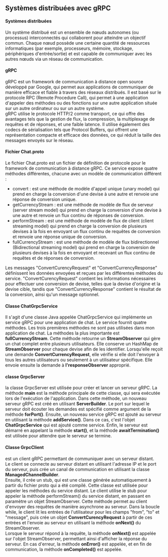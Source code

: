 <h2>Systèmes distribuées avec gRPC</h2>
<h4>Systèmes distribuées</h4>
<p>Un système distribué est un ensemble de nœuds autonomes (ou processus) interconnectés qui collaborent pour atteindre un objectif commun. Chaque nœud possède une certaine quantité de ressources informatiques (par exemple, processeurs, mémoire, stockage, périphériques d'entrée/sortie) et est capable de communiquer avec les autres nœuds via un réseau de communication.</p>
<h4>gRPC</h4>
<p>gRPC est un framework de communication à distance open source développé par Google, qui permet aux applications de communiquer de manière efficace et fiable à travers des réseaux distribués. Il est basé sur le protocole RPC (Remote Procedure Call), qui permet à une application d'appeler des méthodes ou des fonctions sur une autre application située sur un autre ordinateur ou sur un autre système.
<br>
gRPC utilise le protocole HTTP/2 comme transport, ce qui offre des avantages tels que la gestion de flux, la compression, la multiplexage de requêtes et de réponses, et une faible latence. Il utilise également des codecs de sérialisation tels que Protocol Buffers, qui offrent une représentation compacte et efficace des données, ce qui réduit la taille des messages envoyés sur le réseau.
</p>
<h4>Fichier Chat.proto</h4>
<p>Le fichier Chat.proto est un fichier de définition de protocole pour le framework de communication à distance gRPC.  Ce service expose quatre méthodes différentes, chacune avec un modèle de communication différent :</p>
<ul>
<li>convert : est une méthode de modèle d'appel unique (unary model) qui prend en charge la conversion d'une devise à une autre et renvoie une réponse de conversion unique.</li>
<li>getCurrencyStream : est une méthode de modèle de flux de serveur (server stream model) qui prend en charge la conversion d'une devise à une autre et renvoie un flux continu de réponses de conversion.</li>
<li>performStream : est une méthode de modèle de flux de client (client streaming model) qui prend en charge la conversion de plusieurs devises à la fois en envoyant un flux continu de requêtes de conversion et renvoie une réponse unique de conversion.</li>
<li>fullCurrencyStream : est une méthode de modèle de flux bidirectionnel (Bidirectional streaming model) qui prend en charge la conversion de plusieurs devises à la fois en envoyant et recevant un flux continu de requêtes et de réponses de conversion.</li>
</ul>
<p>Les messages "ConvertCurencyRequest" et "ConvertCurrencyResponse" définissent les données envoyées et reçues par les différentes méthodes du service. "ConvertCurencyRequest" contient les informations nécessaires pour effectuer une conversion de devise, telles que la devise d'origine et la devise cible, tandis que "ConvertCurrencyResponse" contient le résultat de la conversion, ainsi qu'un message optionnel.</p>
<h4>Classe ChatGrpcService</h4>
<p>Il s'agit d'une classe Java appelée ChatGrpcService qui implémente un service gRPC pour une application de chat. Le service fournit quatre méthodes.
Les trois premières méthodes ne sont pas utilisées dans mon application de chat. La méthodes la plus importante est 
<b>fullCurrencyStream</b>. Cette méthode retourne un <b>StreamObserver</b> qui gère un chat complet entre plusieurs utilisateurs. Elle conserve un HashMap de <b>StreamObserver</b> pour chaque devise afin de les identifier. Lorsqu'elle reçoit une demande <b>ConvertCurrencyRequest</b>, elle vérifie si elle doit l'envoyer à tous les autres utilisateurs ou seulement à un utilisateur spécifique. Elle envoie ensuite la demande à <b>l'responseObserver</b> approprié.
</p>
<h4>classe GrpcServer</h4>
<p>la classe GrpcServer est utilisée pour créer et lancer un serveur gRPC.
La méthode <b>main</b> est la méthode principale de cette classe, qui sera exécutée lors de l'exécution de l'application. Dans cette méthode, un nouveau serveur gRPC est créé en utilisant <b>ServerBuilder</b>. Le port sur lequel le serveur doit écouter les demandes est spécifié comme argument de la méthode <b>forPort()</b>. Ensuite, un nouveau service gRPC est ajouté au serveur en utilisant la méthode <b>addService()</b>. Dans ce cas, c'est l'objet <b>ChatGrpcService</b> qui est ajouté comme service. Enfin, le serveur est démarré en appelant la méthode <b>start()</b>, et la méthode <b>awaitTermination()</b>  est utilisée pour attendre que le serveur se termine.</p>
<h4>Classe GrpcClient</h4>
<p>est un client gRPC permettant de communiquer avec un serveur distant.
<br>
Le client se connecte au serveur distant en utilisant l'adresse IP et le port du serveur, puis crée un canal de communication en utilisant la classe <b>ManagedChannelBuilder</b>.<br>
Ensuite, il crée un stub, qui est une classe générée automatiquement à partir du fichier proto qui a été compilé. Cette classe est utilisée pour appeler les méthodes du service distant.
Le client utilise le stub pour appeler la méthode performStream() du service distant, en passant en paramètre un objet StreamObserver. Cette méthode permet au client d'envoyer des requêtes de manière asynchrone au serveur.
Dans la boucle while, le client lit les entrées de l'utilisateur pour les champs "from", "to" et "message", puis crée un objet <b>ConvertCurencyRequest</b> à partir de ces entrées et l'envoie au serveur en utilisant la méthode <b>onNext()</b> du StreamObserver.
<br>
Lorsque le serveur répond à la requête, la méthode <b>onNext() </b> est appelée sur l'objet StreamObserver, permettant ainsi d'afficher la réponse du serveur. En cas d'erreur, la méthode <b>onError()</b> est appelée, et en fin de communication, la méthode <b>onCompleted()</b> est appelée.
</p>